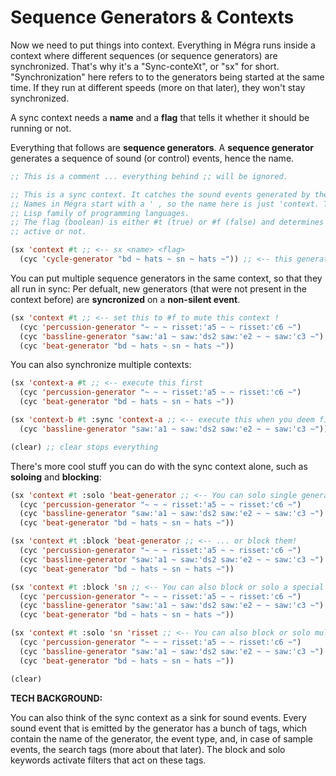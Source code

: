 # Sequence Generators & Contexts

Now we need to put things into context. Everything in Mégra runs inside a context where different sequences (or sequence generators) are synchronized. 
That's why it's a "Sync-conteXt", or "sx" for short. "Synchronization" here refers to to the generators being started at the same time. 
If they run at different speeds (more on that later), they won't stay synchronized.

A sync context needs a **name** and a **flag** that tells it whether it should be running or not. 

Everything that follows are **sequence generators**. A **sequence generator** generates a sequence of sound (or control) events, hence the name.

```lisp
;; This is a comment ... everything behind ;; will be ignored.

;; This is a sync context. It catches the sound events generated by the sequence generators.
;; Names in Mégra start with a ' , so the name here is just 'context. This is inherited from 
;; Lisp family of programming languages.
;; The flag (boolean) is either #t (true) or #f (false) and determines whether the context 
;; active or not.

(sx 'context #t ;; <-- sx <name> <flag>
  (cyc 'cycle-generator "bd ~ hats ~ sn ~ hats ~")) ;; <-- this generates a sequence of event
```

You can put multiple sequence generators in the same context, so that they all run in sync:
Per defualt, new generators (that were not present in the context before) are **syncronized**
on a **non-silent event**.

```lisp
(sx 'context #t ;; <-- set this to #f to mute this context !
  (cyc 'percussion-generator "~ ~ ~ risset:'a5 ~ ~ risset:'c6 ~")
  (cyc 'bassline-generator "saw:'a1 ~ saw:'ds2 saw:'e2 ~ ~ saw:'c3 ~")
  (cyc 'beat-generator "bd ~ hats ~ sn ~ hats ~")) 
```

You can also synchronize multiple contexts:

```lisp
(sx 'context-a #t ;; <-- execute this first
  (cyc 'percussion-generator "~ ~ ~ risset:'a5 ~ ~ risset:'c6 ~")
  (cyc 'beat-generator "bd ~ hats ~ sn ~ hats ~"))

(sx 'context-b #t :sync 'context-a ;; <-- execute this when you deem fit 
  (cyc 'bassline-generator "saw:'a1 ~ saw:'ds2 saw:'e2 ~ ~ saw:'c3 ~"))

(clear) ;; clear stops everything
```

There's more cool stuff you can do with the sync context alone, such as 
**soloing** and **blocking**:

```lisp
(sx 'context #t :solo 'beat-generator ;; <-- You can solo single generators ...
  (cyc 'percussion-generator "~ ~ ~ risset:'a5 ~ ~ risset:'c6 ~")
  (cyc 'bassline-generator "saw:'a1 ~ saw:'ds2 saw:'e2 ~ ~ saw:'c3 ~")
  (cyc 'beat-generator "bd ~ hats ~ sn ~ hats ~"))

(sx 'context #t :block 'beat-generator ;; <-- ... or block them!
  (cyc 'percussion-generator "~ ~ ~ risset:'a5 ~ ~ risset:'c6 ~")
  (cyc 'bassline-generator "saw:'a1 ~ saw:'ds2 saw:'e2 ~ ~ saw:'c3 ~")
  (cyc 'beat-generator "bd ~ hats ~ sn ~ hats ~"))

(sx 'context #t :block 'sn ;; <-- You can also block or solo a special event types.
  (cyc 'percussion-generator "~ ~ ~ risset:'a5 ~ ~ risset:'c6 ~")
  (cyc 'bassline-generator "saw:'a1 ~ saw:'ds2 saw:'e2 ~ ~ saw:'c3 ~")
  (cyc 'beat-generator "bd ~ hats ~ sn ~ hats ~"))

(sx 'context #t :solo 'sn 'risset ;; <-- You can also block or solo multiple tags.
  (cyc 'percussion-generator "~ ~ ~ risset:'a5 ~ ~ risset:'c6 ~")
  (cyc 'bassline-generator "saw:'a1 ~ saw:'ds2 saw:'e2 ~ ~ saw:'c3 ~")
  (cyc 'beat-generator "bd ~ hats ~ sn ~ hats ~"))

(clear)
```

**TECH BACKGROUND:**

You can also think of the sync context as a sink for sound events. Every sound event
that is emitted by the generator has a bunch of tags, which contain the name of the 
generator, the event type, and, in case of sample events, the search tags (more about that later). 
The block and solo keywords activate filters that act on these tags.
